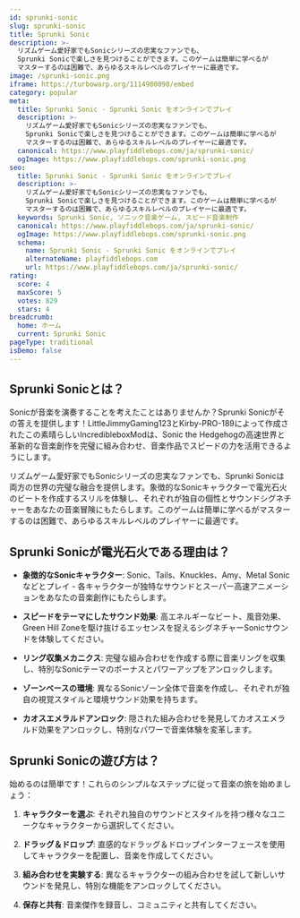 ```yaml
---
id: sprunki-sonic
slug: sprunki-sonic
title: Sprunki Sonic
description: >-
  リズムゲーム愛好家でもSonicシリーズの忠実なファンでも、
  Sprunki Sonicで楽しさを見つけることができます。このゲームは簡単に学べるが
  マスターするのは困難で、あらゆるスキルレベルのプレイヤーに最適です。
image: /sprunki-sonic.png
iframe: https://turbowarp.org/1114980098/embed
category: popular
meta:
  title: Sprunki Sonic - Sprunki Sonic をオンラインでプレイ
  description: >-
    リズムゲーム愛好家でもSonicシリーズの忠実なファンでも、
    Sprunki Sonicで楽しさを見つけることができます。このゲームは簡単に学べるが
    マスターするのは困難で、あらゆるスキルレベルのプレイヤーに最適です。
  canonical: https://www.playfiddlebops.com/ja/sprunki-sonic/
  ogImage: https://www.playfiddlebops.com/sprunki-sonic.png
seo:
  title: Sprunki Sonic - Sprunki Sonic をオンラインでプレイ
  description: >-
    リズムゲーム愛好家でもSonicシリーズの忠実なファンでも、
    Sprunki Sonicで楽しさを見つけることができます。このゲームは簡単に学べるが
    マスターするのは困難で、あらゆるスキルレベルのプレイヤーに最適です。
  keywords: Sprunki Sonic, ソニック音楽ゲーム, スピード音楽制作
  canonical: https://www.playfiddlebops.com/ja/sprunki-sonic/
  ogImage: https://www.playfiddlebops.com/sprunki-sonic.png
  schema:
    name: Sprunki Sonic - Sprunki Sonic をオンラインでプレイ
    alternateName: playfiddlebops.com
    url: https://www.playfiddlebops.com/ja/sprunki-sonic/
rating:
  score: 4
  maxScore: 5
  votes: 829
  stars: 4
breadcrumb:
  home: ホーム
  current: Sprunki Sonic
pageType: traditional
isDemo: false
---
```


## Sprunki Sonicとは？

Sonicが音楽を演奏することを考えたことはありませんか？Sprunki Sonicがその答えを提供します！LittleJimmyGaming123とKirby-PRO-189によって作成されたこの素晴らしいIncredibleboxModは、Sonic the Hedgehogの高速世界と革新的な音楽創作を完璧に組み合わせ、音楽作品でスピードの力を活用できるようにします。

リズムゲーム愛好家でもSonicシリーズの忠実なファンでも、Sprunki Sonicは両方の世界の完璧な融合を提供します。象徴的なSonicキャラクターで電光石火のビートを作成するスリルを体験し、それぞれが独自の個性とサウンドシグネチャーをあなたの音楽冒険にもたらします。このゲームは簡単に学べるがマスターするのは困難で、あらゆるスキルレベルのプレイヤーに最適です。

## Sprunki Sonicが電光石火である理由は？

- **象徴的なSonicキャラクター**: Sonic、Tails、Knuckles、Amy、Metal Sonicなどとプレイ - 各キャラクターが独特なサウンドとスーパー高速アニメーションをあなたの音楽創作にもたらします。

- **スピードをテーマにしたサウンド効果**: 高エネルギーなビート、風音効果、Green Hill Zoneを駆け抜けるエッセンスを捉えるシグネチャーSonicサウンドを体験してください。

- **リング収集メカニクス**: 完璧な組み合わせを作成する際に音楽リングを収集し、特別なSonicテーマのボーナスとパワーアップをアンロックします。

- **ゾーンベースの環境**: 異なるSonicゾーン全体で音楽を作成し、それぞれが独自の視覚スタイルと環境サウンド効果を持ちます。

- **カオスエメラルドアンロック**: 隠された組み合わせを発見してカオスエメラルド効果をアンロックし、特別なパワーで音楽体験を変革します。

## Sprunki Sonicの遊び方は？

始めるのは簡単です！これらのシンプルなステップに従って音楽の旅を始めましょう：

1. **キャラクターを選ぶ**: それぞれ独自のサウンドとスタイルを持つ様々なユニークなキャラクターから選択してください。

2. **ドラッグ＆ドロップ**: 直感的なドラッグ＆ドロップインターフェースを使用してキャラクターを配置し、音楽を作成してください。

3. **組み合わせを実験する**: 異なるキャラクターの組み合わせを試して新しいサウンドを発見し、特別な機能をアンロックしてください。

4. **保存と共有**: 音楽傑作を録音し、コミュニティと共有してください。